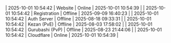 | 2025-10-01 10:54:42 | Website | Online | 2025-10-01 10:54:39 |
| 2025-10-01 10:54:42 | Registration | Offline | 2025-09-09 16:40:23 |
| 2025-10-01 10:54:42 | Auth Server | Offline | 2025-08-18 09:33:31 |
| 2025-10-01 10:54:42 | Kezan (PvE) | Offline | 2025-08-03 17:58:02 |
| 2025-10-01 10:54:42 | Gurubashi (PvP) | Offline | 2025-08-23 21:44:06 |
| 2025-10-01 10:54:42 | Cloudflare | Online | 2025-10-01 10:54:39 |
